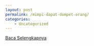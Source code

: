 ```yaml
---
layout: post
permalink: /mimpi-dapat-dompet-orang/
categories:
    - Uncategorized
---
```


[Baca Selengkapnya](/08)